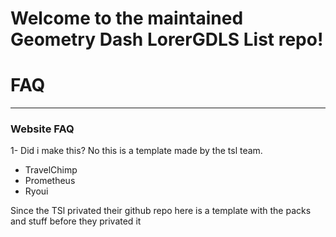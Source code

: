 # Welcome to the maintained Geometry Dash LorerGDLS List repo!

# FAQ

---

### Website FAQ

1- Did i make this?
No this is a template made by the tsl team.

- TravelChimp
- Prometheus
- Ryoui

Since the TSl privated their github repo here is a template with the packs and stuff before they privated it
